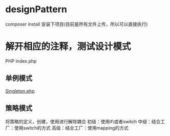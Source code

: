 # designPattern
composer install 安装下项目(目前是所有文件上传，所以可以直接执行)

# 解开相应的注释，测试设计模式
PHP index.php

## 单例模式
[Singleton.php](Singleton.php)


## 策略模式
将策略的定义，创建，使用进行解除耦合
初级：使用if\或者switch
中级：结合工厂：使用switch的方式
高级：结合工厂：使用mapping的方式